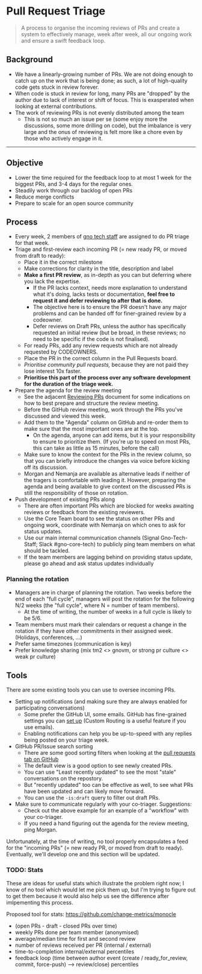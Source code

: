 # Pull Request Triage

> A process to organise the incoming reviews of PRs and create a system to
> effectively manage, week after week, all our ongoing work and ensure a swift
> feedback loop.

## Background

- We have a linearly-growing number of PRs. We are not doing enough to catch up on the work that is being done; as such, a lot of high-quality code gets stuck in review forever.
- When code is stuck in review for long, many PRs are "dropped" by the author due to lack of interest or shift of focus. This is exasperated when looking at external contributions.
- The work of reviewing PRs is not evenly distributed among the team
    - This is not so much an issue per se (some enjoy more the discussions, some more drilling on code), but the imbalance is very large and the onus of reviewing is felt more like a chore even by those who actively engage in it.

---

## Objective

- Lower the time required for the feedback loop to at most 1 week for the biggest PRs, and 3-4 days for the regular ones.
- Steadily work through our backlog of open PRs
- Reduce merge conflicts
- Prepare to scale for an open source community

## Process

- Every week, 2 members of [gno tech staff](https://github.com/orgs/gnolang/teams/tech-staff) are assigned to do PR triage for that week.
- Triage and first-review each incoming PR (= new ready PR, or moved from draft to ready):
    - Place it in the correct milestone
    - Make corrections for clarity in the title, description and label
    - **Make a first PR review**, as in-depth as you can but deferring where you lack the expertise.
        - If the PR lacks context, needs more explanation to understand what it's doing, lacks tests or documentation, **feel free to request it and defer reviewing to after that is done.**
        - The objective here is to ensure the PR doesn't have any major problems and can be handed off for finer-grained review by a codeowner.
        - Defer reviews on Draft PRs, unless the author has specifically requested an initial review (but be broad, in these reviews; no need to be specific if the code is not finalised).
    - For ready PRs, add any review requests which are not already requested by CODEOWNERS.
    - Place the PR in the correct column in the Pull Requests board.
    - _Prioritise community pull requests,_ because they are not paid they lose interest 10x faster.
    - **Prioritise this part of the process over any software development for the duration of the triage week.**
- Prepare the agenda for the review meeting
	- See the adjacent [Reviewing PRs](./pr-reviewing.md) document for some indications on how to best prepare and structure the review meeting.
    - Before the GitHub review meeting, work through the PRs you've discussed and viewed this week.
    - Add them to the "Agenda" column on GitHub and re-order them to make sure that the most important ones are at the top.
        - On the agenda, anyone can add items, but it is your responsibility to ensure to prioritize them. (If you're up to speed on most PRs, this can take as little as 15 minutes, before the call)
    - Make sure to know the context for the PRs in the review column, so that you can briefly introduce the changes via voice before kicking off its discussion.
	- Morgan and Nemanja are available as alternative leads if neither of the tragers is comfortable with leading it. However, preparing the agenda and being available to give context on the discussed PRs is still the responsibility of those on rotation.
- Push development of existing PRs along
	- There are often important PRs which are blocked for weeks awaiting reviews or feedback from the existing reviewers.
	- Use the Core Team board to see the status on other PRs and ongoing work, coordinate with Nemanja on which ones to ask for status updates.
	- Use our main internal communication channels (Signal Gno-Tech-Staff; Slack #gno-core-tech) to publicly ping team members on what should be tackled.
	- If the team members are lagging behind on providing status update, please go ahead and ask status updates individually

### Planning the rotation

- Managers are in charge of planning the rotation. Two weeks before the end of each "full cycle", managers will post the rotation for the following N/2 weeks (the "full cycle", where N = number of team members).
    - At the time of writing, the number of weeks in a full cycle is likely to be 5/6.
- Team members must mark their calendars or request a change in the rotation if they have other commitments in their assigned week. (Holidays, conferences, ...)
- Prefer same timezones (communication is key)
- Prefer knowledge sharing (mix tm2 <> gnovm, or strong pr culture <> weak pr culture)

## Tools

There are some existing tools you can use to oversee incoming PRs.

- Setting up notifications (and making sure they are always enabled for participating conversations)
    - Some prefer the GitHub UI, some emails. GitHub has fine-grained settings you can [set up](https://github.com/settings/notifications) (Custom Routing is a useful feature if you use emails).
    - Enabling notifications can help you be up-to-speed with any replies being posted on your triage week.
- GitHub PR/Issue search sorting
    - There are some good sorting filters when looking at the [pull requests tab on GitHub](https://github.com/gnolang/gno/pulls)
	- The default view is a good option to see newly created PRs.
    - You can use "Least recently updated" to see the most "stale" conversations on the repostory.
    - But "recently updated" too can be effective as well, to see what PRs have been updated and can likely move forward.
    - You can use the `-is:draft` query to filter out draft PRs.
- Make sure to communicate regularly with your co-triager. Suggestions:
    - Check out the above example for an example of a "workflow" with your co-triager.
    - If you need a hand figuring out the agenda for the review meeting, ping Morgan.

Unfortunately, at the time of writing, no tool properly encapsulates a feed for
the "incoming PRs" (= new ready PR, or moved from draft to ready). Eventually,
we'll develop one and this section will be updated.

### TODO: Stats

These are ideas for useful stats which illustrate the problem right now; I know of no tool which would let me pick them up, but I'm trying to figure out to get them because it would also help us see the difference after imlpementing this process.

Proposed tool for stats: https://github.com/change-metrics/monocle

- (open PRs - draft - closed PRs over time)
- weekly PRs done per team member (anonymised)
- average/median time for first and second review
- number of reviews received per PR (internal / external)
- time-to-completion internal/external percentiles
- feedback loop (time between author event (create / ready_for_review, commit, force-push) --> review/close) percentiles
